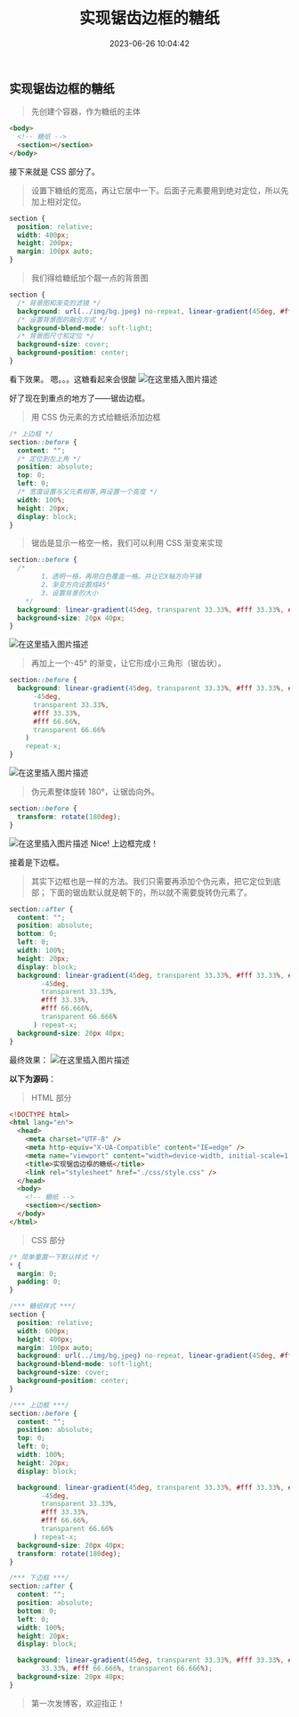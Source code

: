 ﻿---
title: 实现锯齿边框的糖纸
date: 2023-06-26 10:04:42
categories:
  - 前端
tags:
  - css
---

## 实现锯齿边框的糖纸

> 先创建个容器，作为糖纸的主体

```html
<body>
  <!-- 糖纸 -->
  <section></section>
</body>
```

接下来就是 CSS 部分了。

> 设置下糖纸的宽高，再让它居中一下。后面子元素要用到绝对定位，所以先加上相对定位。

```css
section {
  position: relative;
  width: 400px;
  height: 200px;
  margin: 100px auto;
}
```

> 我们得给糖纸加个靓一点的背景图

```css
section {
  /* 背景图和渐变的滤镜 */
  background: url(../img/bg.jpeg) no-repeat, linear-gradient(45deg, #ff3479, #ffc107);
  /* 设置背景图的融合方式 */
  background-blend-mode: soft-light;
  /* 背景图尺寸和定位 */
  background-size: cover;
  background-position: center;
}
```

看下效果。
嗯。。。这糖看起来会很酸
![在这里插入图片描述](https://img-blog.csdnimg.cn/20210401211702311.png)

好了现在到重点的地方了——锯齿边框。

> 用 CSS 伪元素的方式给糖纸添加边框

```css
/* 上边框 */
section::before {
  content: "";
  /* 定位到左上角 */
  position: absolute;
  top: 0;
  left: 0;
  /* 宽度设置与父元素相等,再设置一个高度 */
  width: 100%;
  height: 20px;
  display: block;
}
```

> 锯齿是显示一格空一格，我们可以利用 CSS 渐变来实现

```css
section::before {
  /* 
		1、透明一格，再用白色覆盖一格。并让它X轴方向平铺
		2、渐变方向设置成45°
		3、设置背景的大小
	*/
  background: linear-gradient(45deg, transparent 33.33%, #fff 33.33%, #fff 66.66%, transparent 66.66%) repeat-x;
  background-size: 20px 40px;
}
```

![在这里插入图片描述](https://img-blog.csdnimg.cn/20210401215249648.png)

> 再加上一个-45° 的渐变，让它形成小三角形（锯齿状）。

```css
section::before {
  background: linear-gradient(45deg, transparent 33.33%, #fff 33.33%, #fff 66.66%, transparent 66.66%) repeat-x， linear-gradient(
      -45deg,
      transparent 33.33%,
      #fff 33.33%,
      #fff 66.66%,
      transparent 66.66%
    )
    repeat-x;
}
```

![在这里插入图片描述](https://img-blog.csdnimg.cn/20210401215811598.png)

> 伪元素整体旋转 180°，让锯齿向外。

```css
section::before {
  transform: rotate(180deg);
}
```

![在这里插入图片描述](https://img-blog.csdnimg.cn/20210401220027879.png)
Nice! 上边框完成！

接着是下边框。

> 其实下边框也是一样的方法。我们只需要再添加个伪元素，把它定位到底部；
> 下面的锯齿默认就是朝下的，所以就不需要旋转伪元素了。

```css
section::after {
  content: "";
  position: absolute;
  bottom: 0;
  left: 0;
  width: 100%;
  height: 20px;
  display: block;
  background: linear-gradient(45deg, transparent 33.33%, #fff 33.33%, #fff 66.666%, transparent 66.666%) repeat-x, linear-gradient(
        -45deg,
        transparent 33.33%,
        #fff 33.33%,
        #fff 66.666%,
        transparent 66.666%
      ) repeat-x;
  background-size: 20px 40px;
}
```

最终效果：
![在这里插入图片描述](https://img-blog.csdnimg.cn/2021040122070366.png)

**以下为源码**：

> HTML 部分

```html
<!DOCTYPE html>
<html lang="en">
  <head>
    <meta charset="UTF-8" />
    <meta http-equiv="X-UA-Compatible" content="IE=edge" />
    <meta name="viewport" content="width=device-width, initial-scale=1.0" />
    <title>实现锯齿边框的糖纸</title>
    <link rel="stylesheet" href="./css/style.css" />
  </head>
  <body>
    <!-- 糖纸 -->
    <section></section>
  </body>
</html>
```

> CSS 部分

```css
/* 简单重置一下默认样式 */
* {
  margin: 0;
  padding: 0;
}

/*** 糖纸样式 ***/
section {
  position: relative;
  width: 600px;
  height: 400px;
  margin: 100px auto;
  background: url(../img/bg.jpeg) no-repeat, linear-gradient(45deg, #ff3479, #ffc107);
  background-blend-mode: soft-light;
  background-size: cover;
  background-position: center;
}

/*** 上边框 ***/
section::before {
  content: "";
  position: absolute;
  top: 0;
  left: 0;
  width: 100%;
  height: 20px;
  display: block;

  background: linear-gradient(45deg, transparent 33.33%, #fff 33.33%, #fff 66.66%, transparent 66.66%) repeat-x, linear-gradient(
        -45deg,
        transparent 33.33%,
        #fff 33.33%,
        #fff 66.66%,
        transparent 66.66%
      ) repeat-x;
  background-size: 20px 40px;
  transform: rotate(180deg);
}

/*** 下边框 ***/
section::after {
  content: "";
  position: absolute;
  bottom: 0;
  left: 0;
  width: 100%;
  height: 20px;
  display: block;

  background: linear-gradient(45deg, transparent 33.33%, #fff 33.33%, #fff 66.666%, transparent 66.666%), linear-gradient(-45deg, transparent 33.33%, #fff
        33.33%, #fff 66.666%, transparent 66.666%);
  background-size: 20px 40px;
}
```

> 第一次发博客，欢迎指正！

